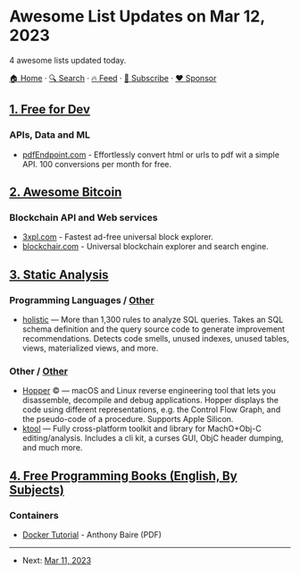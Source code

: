 # Awesome List Updates on Mar 12, 2023

4 awesome lists updated today.

[🏠 Home](/README.md) · [🔍 Search](https://www.trackawesomelist.com/search/) · [🔥 Feed](https://www.trackawesomelist.com/rss.xml) · [📮 Subscribe](https://trackawesomelist.us17.list-manage.com/subscribe?u=d2f0117aa829c83a63ec63c2f&id=36a103854c) · [❤️  Sponsor](https://github.com/sponsors/theowenyoung)



## [1. Free for Dev](/content/ripienaar/free-for-dev/README.md)

### APIs, Data and ML

*   [pdfEndpoint.com](https://pdfendpoint.com) - Effortlessly convert html or urls to pdf wit a simple API. 100 conversions per month for free.

## [2. Awesome Bitcoin](/content/igorbarinov/awesome-bitcoin/README.md)

### Blockchain API and Web services

*   [3xpl.com](https://3xpl.com/) - Fastest ad-free universal block explorer.
*   [blockchair.com](https://blockchair.com/) - Universal blockchain explorer and search engine.

## [3. Static Analysis](/content/analysis-tools-dev/static-analysis/README.md)

### Programming Languages / [Other](#other-1)

*   [holistic](https://holistic.dev/) — More than 1,300 rules to analyze SQL queries. Takes an SQL schema definition and the query source code to generate improvement recommendations. Detects code smells, unused indexes, unused tables, views, materialized views, and more.

### Other / [Other](#other-1)

*   [Hopper](https://www.hopperapp.com/) :copyright: — macOS and Linux reverse engineering tool that lets you disassemble, decompile and debug applications. Hopper displays the code using different representations, e.g. the Control Flow Graph, and the pseudo-code of a procedure. Supports Apple Silicon.
*   [ktool](https://ktool.cynder.me/en/latest/ktool.html) — Fully cross-platform toolkit and library for MachO+Obj-C editing/analysis. Includes a cli kit, a curses GUI, ObjC header dumping, and much more.

## [4. Free Programming Books (English, By Subjects)](/content/EbookFoundation/free-programming-books/books/free-programming-books-subjects/README.md)

### Containers

*   [Docker Tutorial](https://people.irisa.fr/Anthony.Baire/docker-tutorial.pdf) - Anthony Baire (PDF)

---

- Next: [Mar 11, 2023](/content/2023/03/11/README.md)